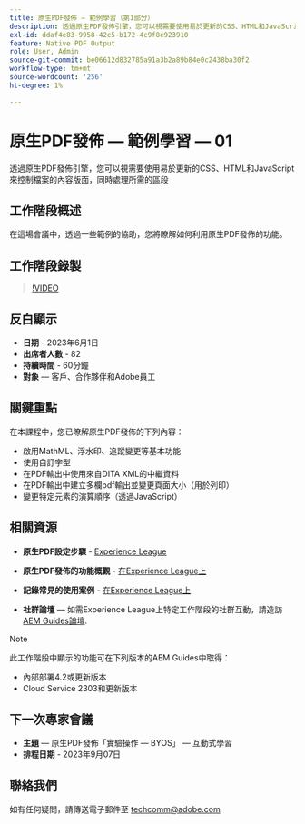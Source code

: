 ```yaml
---
title: 原生PDF發佈 — 範例學習（第1部分）
description: 透過原生PDF發佈引擎，您可以視需要使用易於更新的CSS、HTML和JavaScript來控制檔案的內容版面，同時處理所需的區段。
exl-id: ddaf4e83-9958-42c5-b172-4c9f8e923910
feature: Native PDF Output
role: User, Admin
source-git-commit: be06612d832785a91a3b2a89b84e0c2438ba30f2
workflow-type: tm+mt
source-wordcount: '256'
ht-degree: 1%

---
```


# 原生PDF發佈 — 範例學習 — 01

透過原生PDF發佈引擎，您可以視需要使用易於更新的CSS、HTML和JavaScript來控制檔案的內容版面，同時處理所需的區段

## 工作階段概述

在這場會議中，透過一些範例的協助，您將瞭解如何利用原生PDF發佈的功能。

## 工作階段錄製

>[!VIDEO](https://video.tv.adobe.com/v/3420092/native-pdf-aem-guides?quality=12&learn=on)

## 反白顯示

- **日期** - 2023年6月1日
- **出席者人數** - 82
- **持續時間** - 60分鐘
- **對象**  — 客戶、合作夥伴和Adobe員工

## 關鍵重點

在本課程中，您已瞭解原生PDF發佈的下列內容：
- 啟用MathML、浮水印、追蹤變更等基本功能
- 使用自訂字型
- 在PDF輸出中使用來自DITA XML的中繼資料
- 在PDF輸出中建立多欄pdf輸出並變更頁面大小（用於列印）
- 變更特定元素的演算順序（透過JavaScript）


## 相關資源

- **原生PDF設定步驟** - [Experience League](https://experienceleague.adobe.com/docs/experience-manager-guides-learn/tutorials/knowledge-base/kb-articles/publishing/configuring-aem-environment-for-native-pdf-publishing.html?lang=en)

- **原生PDF發佈的功能概觀** - [在Experience League上](https://experienceleague.adobe.com/docs/experience-manager-guides-learn/tutorials/knowledge-base/expert-session/native-pdf-publishing-essentials-feb23.html?lang=en)

- **記錄常見的使用案例** - [在Experience League上](https://experienceleague.adobe.com/docs/experience-manager-guides-learn/tutorials/install-guide/on-prem-ig/output-gen-config/config-native-pdf-publish/content-styles/stylesheet.html?lang=en)

- **社群論壇**  — 如需Experience League上特定工作階段的社群互動，請造訪  [AEM Guides論壇](https://experienceleaguecommunities.adobe.com/t5/experience-manager-guides/bd-p/xml-documentation-discussions).

>[!NOTE]
>
> 此工作階段中顯示的功能可在下列版本的AEM Guides中取得：
> - 內部部署4.2或更新版本
> - Cloud Service 2303和更新版本

## 下一次專家會議

- **主題**  — 原生PDF發佈「實驗操作 — BYOS」 — 互動式學習
- **排程日期** - 2023年9月07日

## 聯絡我們

如有任何疑問，請傳送電子郵件至 <techcomm@adobe.com>

